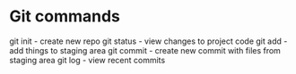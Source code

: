# Git commands
git init  - create new repo
git status - view changes to project code
git add - add things to staging area
git commit - create new commit with files from staging area
git log - view recent commits
